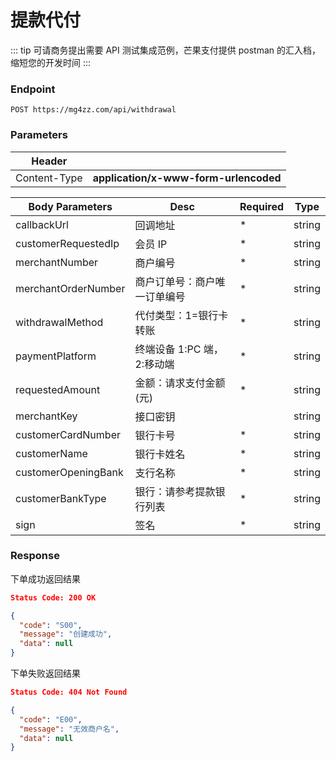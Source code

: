 # 提款代付 

::: tip
可请商务提出需要 API 测试集成范例，芒果支付提供 postman 的汇入档，缩短您的开发时间
:::

### Endpoint

```
POST https://mg4zz.com/api/withdrawal
```

### Parameters

| Header                |                                            |
| --------------------- | --------------------------                 |
| Content-Type          | **application/x-www-form-urlencoded**          |


| Body Parameters       | Desc                               | Required | Type |
| --------------------- | --------------------------         |-------  |-------  |
| callbackUrl           | 回调地址                            | *       | string |
| customerRequestedIp   | 会员 IP                             | *       | string |
| merchantNumber        | 商户编号                            | *       | string |
| merchantOrderNumber   | 商户订单号：商户唯一订单编号          | *       | string |
| withdrawalMethod      | 代付类型：1=银行卡转账               | *       | string |
| paymentPlatform       | 终端设备   1:PC 端，2:移动端         | *       | string |
| requestedAmount       | 金额：请求支付金额(元)               | *       | string |
| merchantKey           | 接口密钥                            |         | string |
| customerCardNumber    | 银行卡号                            | *       | string |
| customerName          | 银行卡姓名                          | *       | string |
| customerOpeningBank   | 支行名称                            | *       | string |
| customerBankType      | 银行：请参考提款银行列表              | *       | string |
| sign                  | 签名                                | *       | string |

### Response
下单成功返回结果
```json
Status Code: 200 OK

{
  "code": "S00",
  "message": "创建成功",
  "data": null
}
```
下单失败返回结果
```json
Status Code: 404 Not Found

{
  "code": "E00",
  "message": "无效商户名",
  "data": null
}
```

